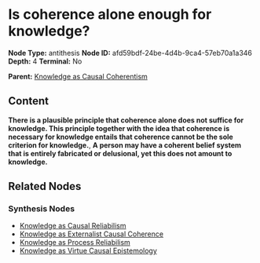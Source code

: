 # Is coherence alone enough for knowledge?

**Node Type:** antithesis
**Node ID:** afd59bdf-24be-4d4b-9ca4-57eb70a1a346
**Depth:** 4
**Terminal:** No

**Parent:** [Knowledge as Causal Coherentism](knowledge-as-causal-coherentism-synthesis-7671abd0-4929-4401-aa49-8f09ede744e1.md)

## Content

**There is a plausible principle that coherence alone does not suffice for knowledge. This principle together with the idea that coherence is necessary for knowledge entails that coherence cannot be the sole criterion for knowledge.**, **A person may have a coherent belief system that is entirely fabricated or delusional, yet this does not amount to knowledge.**

## Related Nodes

### Synthesis Nodes

- [Knowledge as Causal Reliabilism](knowledge-as-causal-reliabilism-synthesis-3c0246b6-11c5-4f7e-9d2e-91ecb5d1ab3b.md)
- [Knowledge as Externalist Causal Coherence](knowledge-as-externalist-causal-coherence-synthesis-ee5d4400-e19e-462c-8d23-e23ffda126cb.md)
- [Knowledge as Process Reliabilism](knowledge-as-process-reliabilism-synthesis-f8ca713d-8735-4e59-b3c4-871ee5a2b067.md)
- [Knowledge as Virtue Causal Epistemology](knowledge-as-virtue-causal-epistemology-synthesis-c38a0903-c913-4b84-8164-e85a916a1398.md)
